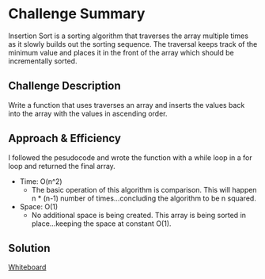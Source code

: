 # Challenge Summary
Insertion Sort is a sorting algorithm that traverses the array multiple times as it slowly builds out the sorting sequence. The traversal keeps track of the minimum value and places it in the front of the array which should be incrementally sorted.

## Challenge Description
Write a function that uses traverses an array and inserts the values back into the array with the values in ascending order.

## Approach & Efficiency

I followed the pesudocode and wrote the function with a while loop in a for loop and returned the final array.

* Time: O(n^2) 
    * The basic operation of this algorithm is comparison. This will happen n * (n-1) number of times…concluding the algorithm to be n squared.
* Space: O(1) 
    * No additional space is being created. This array is being sorted in place…keeping the space at constant O(1).

## Solution
[Whiteboard](InsertionSort.jpg)
